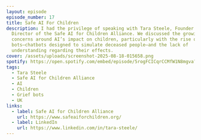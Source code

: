 ```yaml
---
layout: episode
episode_number: 17
title: Safe AI For Children
description: I had the privilege of speaking with Tara Steele, Founder and
  Director of the Safe AI for Children Alliance. We discussed the growing
  concerns around AI’s impact on children, particularly with the rise of grief
  bots—chatbots designed to simulate deceased people—and the lack of
  understanding regarding their effects.
cover: /assets/uploads/screenshot-2025-08-18-015658.png
spotify: https://open.spotify.com/embed/episode/5rogFCICqrCCMfW1N8mgva?utm_source=generator
tags:
  - Tara Steele
  - Safe AI for Children Alliance
  - AI
  - Children
  - Grief bots
  - UK
links:
  - label: Safe AI for Children Alliance
    url: https://www.safeaiforchildren.org/
  - label: LinkedIn
    url: https://www.linkedin.com/in/tara-steele/
---
```

